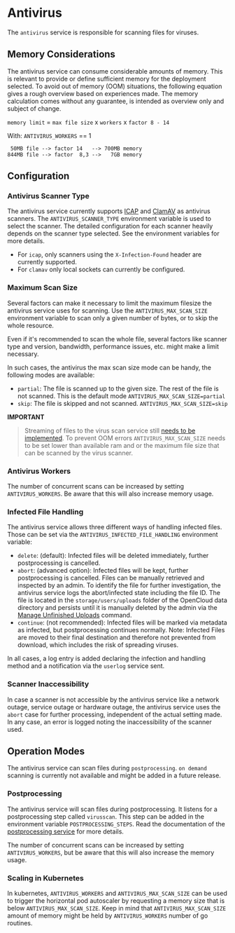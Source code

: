 # Antivirus

The `antivirus` service is responsible for scanning files for viruses.

## Memory Considerations

The antivirus service can consume considerable amounts of memory.
This is relevant to provide or define sufficient memory for the deployment selected.
To avoid out of memory (OOM) situations, the following equation gives a rough overview based on experiences made.
The memory calculation comes without any guarantee, is intended as overview only and subject of change.

`memory limit` = `max file size` x `workers` x `factor 8 - 14`

With:
`ANTIVIRUS_WORKERS` == 1
```plaintext
 50MB file --> factor 14   --> 700MB memory
844MB file --> factor  8,3 -->   7GB memory
```

## Configuration

### Antivirus Scanner Type

The antivirus service currently supports [ICAP](https://tools.ietf.org/html/rfc3507) and [ClamAV](http://www.clamav.net/index.html) as antivirus scanners.
The `ANTIVIRUS_SCANNER_TYPE` environment variable is used to select the scanner.
The detailed configuration for each scanner heavily depends on the scanner type selected.
See the environment variables for more details.

  -   For `icap`, only scanners using the `X-Infection-Found` header are currently supported.
  -   For `clamav` only local sockets can currently be configured.

### Maximum Scan Size

Several factors can make it necessary to limit the maximum filesize the antivirus service uses for scanning.
Use the `ANTIVIRUS_MAX_SCAN_SIZE` environment variable to scan only a given number of bytes,
or to skip the whole resource.

Even if it's recommended to scan the whole file, several factors like scanner type and version,
bandwidth, performance issues, etc. might make a limit necessary.

In such cases, the antivirus the max scan size mode can be handy, the following modes are available:

  -   `partial`: The file is scanned up to the given size. The rest of the file is not scanned. This is the default mode `ANTIVIRUS_MAX_SCAN_SIZE=partial`
  -   `skip`: The file is skipped and not scanned. `ANTIVIRUS_MAX_SCAN_SIZE=skip`

**IMPORTANT**
> Streaming of files to the virus scan service still [needs to be implemented](https://github.com/owncloud/ocis/issues/6803).
> To prevent OOM errors `ANTIVIRUS_MAX_SCAN_SIZE` needs to be set lower than available ram and or the maximum file size that can be scanned by the virus scanner.

### Antivirus Workers

The number of concurrent scans can be increased by setting `ANTIVIRUS_WORKERS`. Be aware that this will also increase memory usage.

### Infected File Handling

The antivirus service allows three different ways of handling infected files. Those can be set via the `ANTIVIRUS_INFECTED_FILE_HANDLING` environment variable:

  -   `delete`: (default): Infected files will be deleted immediately, further postprocessing is cancelled.
  -   `abort`:  (advanced option): Infected files will be kept, further postprocessing is cancelled. Files can be manually retrieved and inspected by an admin. To identify the file for further investigation, the antivirus service logs the abort/infected state including the file ID. The file is located in the `storage/users/uploads` folder of the OpenCloud data directory and persists until it is manually deleted by the admin via the [Manage Unfinished Uploads](https://github.com/opencloud-eu/opencloud/tree/main/services/storage-users#manage-unfinished-uploads) command.
  -   `continue`:  (not recommended): Infected files will be marked via metadata as infected, but postprocessing continues normally. Note: Infected Files are moved to their final destination and therefore not prevented from download, which includes the risk of spreading viruses.

In all cases, a log entry is added declaring the infection and handling method and a notification via the `userlog` service sent.

### Scanner Inaccessibility

In case a scanner is not accessible by the antivirus service like a network outage, service outage or hardware outage, the antivirus service uses the `abort` case for further processing, independent of the actual setting made. In any case, an error is logged noting the inaccessibility of the scanner used.

## Operation Modes

The antivirus service can scan files during `postprocessing`. `on demand` scanning is currently not available and might be added in a future release.

### Postprocessing

The antivirus service will scan files during postprocessing. It listens for a postprocessing step called `virusscan`. This step can be added in the environment variable `POSTPROCESSING_STEPS`. Read the documentation of the [postprocessing service](https://github.com/opencloud-eu/opencloud/tree/main/services/postprocessing) for more details.

The number of concurrent scans can be increased by setting `ANTIVIRUS_WORKERS`, but be aware that this will also increase the memory usage.

### Scaling in Kubernetes

In kubernetes, `ANTIVIRUS_WORKERS` and `ANTIVIRUS_MAX_SCAN_SIZE` can be used to trigger the horizontal pod autoscaler by requesting a memory size that is below `ANTIVIRUS_MAX_SCAN_SIZE`. Keep in mind that `ANTIVIRUS_MAX_SCAN_SIZE` amount of memory might be held by `ANTIVIRUS_WORKERS` number of go routines.
